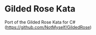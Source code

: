 Gilded Rose Kata
================

Port of the Gilded Rose Kata for C# (https://github.com/NotMyself/GildedRose)
